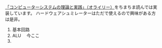 [「コンピューターシステムの理論と実践」（オライリー）](https://www.oreilly.co.jp/books/9784873117126/)をちまちま読んでは実装しています。
ハードウェアシュミレーターはただで使えるので興味がある方は是非。

1. 基本回路
2. ALU　     今ここ
3. 
